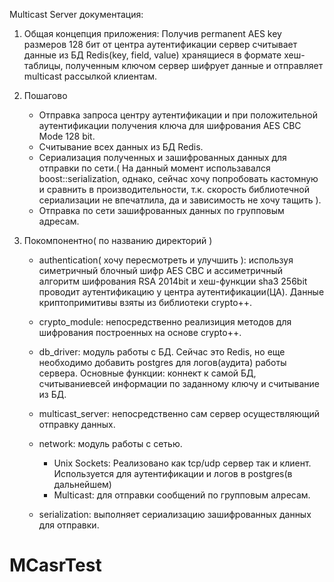 Multicast Server документация:

1) Общая концепция приложения:
	Получив permanent AES key размеров 128 бит от центра аутентификации сервер считывает данные из БД Redis(key, field, value) 
   хранящиеся в формате хеш-таблицы, полученным ключом сервер шифрует данные и отправляет multicast рассылкой клиентам.

2) Пошагово
   - Отправка запроса центру аутентификации и при положительной аутентификации получения ключа для шифрования AES CBC Mode 128 bit.
   - Считывание всех данных из БД Redis.
   - Сериализация полученных и зашифрованных данных для отправки по сети.( На данный момент использавался boost::serialization,
	однако, сейчас хочу попробовать кастомную и сравнить в производительности, т.к. скорость библиотечной 
	сериализации не впечатлила, да и зависимость не хочу тащить ).
   - Отправка по сети зашифрованных данных по групповым адресам.

3) Покомпонентно( по названию директорий )
   - authentication( хочу пересмотреть и улучшить ): используя симетричный блочный шифр AES CBC и ассиметричный 
   алгоритм шифрования RSA 2014bit и хеш-функции sha3 256bit проводит аутентификацию у центра аутентификации(ЦА). Данные 
   криптопримитивы взяты из библиотеки crypto++.
  
   - crypto_module: непосредственно реализиция методов для шифрования построенных на основе crypto++.

   - db_driver: модуль работы с БД. Сейчас это Redis, но еще необходимо добавить postgres для логов(аудита) работы сервера.
   Основные функции: коннект к самой БД, считываниевсей информации по заданному ключу и считывание из БД.
  
   - multicast_server: непосредственно сам сервер осуществляющий отправку данных.

   - network: модуль работы с сетью.
     - Unix Sockets: Реализовано как tcp/udp сервер так и клиент. Используется для аутентификации и логов в postgres(в дальнейшем)
     - Multicast: для отправки сообщений по групповым алресам.

   - serialization: выполняет сериализацию зашифрованных данных для отправки.
# MCasrTest
